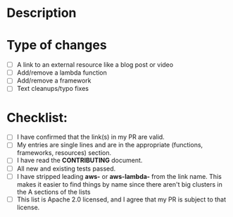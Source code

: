 <!--- Provide a general summary of your changes in the Title above -->
<!--- If you're unsure about anything in this checklist, don't hesitate to create a PR and ask. I'm happy to help! -->

# Description

<!--- Describe your changes in detail -->

# Type of changes

<!--- What types of changes does your submission introduce? Put an `x` in all the boxes that apply: -->

- [ ] A link to an external resource like a blog post or video
- [ ] Add/remove a lambda function
- [ ] Add/remove a framework
- [ ] Text cleanups/typo fixes

# Checklist:

<!--- Go over all the following points, and put an `x` in all the boxes that apply. -->

- [ ] I have confirmed that the link(s) in my PR are valid.
- [ ] My entries are single lines and are in the appropriate (functions, frameworks, resources) section.
- [ ] I have read the **CONTRIBUTING** document.
- [ ] All new and existing tests passed.
- [ ] I have stripped leading **aws-** or **aws-lambda-** from the link name. This makes it easier to find things by name since there aren't big clusters in the A sections of the lists
- [ ] This list is Apache 2.0 licensed, and I agree that my PR is subject to that license.

